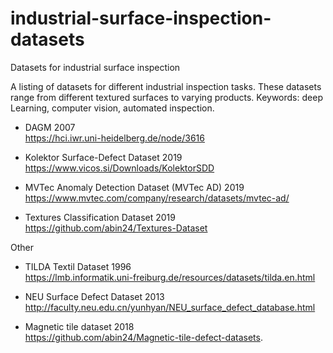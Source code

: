 # industrial-surface-inspection-datasets
Datasets for industrial surface inspection

A listing of datasets for different industrial inspection tasks. 
These datasets range from different textured surfaces to varying products.
Keywords: deep Learning, computer vision, automated inspection.

* DAGM 2007<br />
https://hci.iwr.uni-heidelberg.de/node/3616

* Kolektor Surface-Defect Dataset 2019<br />
https://www.vicos.si/Downloads/KolektorSDD

* MVTec Anomaly Detection Dataset (MVTec AD) 2019<br />
https://www.mvtec.com/company/research/datasets/mvtec-ad/

* Textures Classification Dataset 2019<br />
https://github.com/abin24/Textures-Dataset

Other 


* TILDA Textil Dataset 1996<br />
https://lmb.informatik.uni-freiburg.de/resources/datasets/tilda.en.html

* NEU Surface Defect Dataset 2013<br />
http://faculty.neu.edu.cn/yunhyan/NEU_surface_defect_database.html

* Magnetic tile dataset 2018<br />
https://github.com/abin24/Magnetic-tile-defect-datasets.
